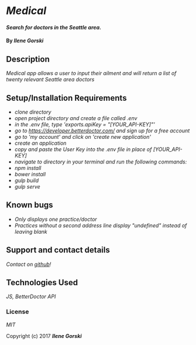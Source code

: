 
# _Medical_

#### _Search for doctors in the Seattle area._

#### By _**Ilene Gorski**_

## Description

_Medical app allows a user to input their ailment and will return a list of twenty relevant Seattle area doctors_

## Setup/Installation Requirements

* _clone directory_
* _open project directory and create a file called .env_
* _in the .env file, type 'exports.apiKey = "[YOUR_API-KEY]"'_
* _go to https://developer.betterdoctor.com/ and sign up for a free account_
* _go to 'my account' and click on 'create new application'_
* _create an application_
* _copy and paste the User Key into the .env file in place of [YOUR_API-KEY]_
* _navigate to directory in your terminal and run the following commands:_
* _npm install_
* _bower install_
* _gulp build_
* _gulp serve_

## Known bugs

* _Only displays one practice/doctor_
* _Practices without a second address line display "undefined" instead of leaving blank_

## Support and contact details

_Contact on [github](https://github.com/eyelean7)!_

## Technologies Used

_JS, BetterDoctor API_

### License

*MIT*

Copyright (c) 2017 **_Ilene Gorski_**
